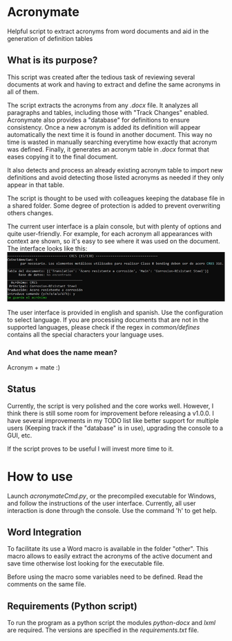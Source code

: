 # Acronymate
Helpful script to extract acronyms from word documents and aid in the generation of definition tables

## What is its purpose?
This script was created after the tedious task of reviewing several documents at work and having to extract and define the same acronyms in all of them.

The script extracts the acronyms from any *.docx* file. It analyzes all paragraphs and tables, including those with "Track Changes" enabled. Acronymate also provides a "database" for definitions to ensure consistency. Once a new acronym is added its definition will appear automatically the next time it is found in another document. This way no time is wasted in manually searching everytime how exactly that acronym was defined. Finally, it generates an acronym table in *.docx* format that eases copying it to the final document.

It also detects and process an already existing acronym table to import new definitions and avoid detecting those listed acronyms as needed if they only appear in that table.

The script is thought to be used with colleagues keeping the database file in a shared folder. Some degree of protection is added to prevent overwriting others changes.

The current user interface is a plain console, but with plenty of options and quite user-friendly. For example, for each acronym all appearances with context are shown, so it's easy to see where it was used on the document. The interface looks like this:  
![User interface](https://raw.githubusercontent.com/Santi-hr/Acronymate/master/other/User_Interface_Example.jpg)

The user interface is provided in english and spanish. Use the configuration to select language.
If you are processing documents that are not in the supported languages, please check if the regex in *common/defines* contains all the special characters your language uses.


### And what does the name mean?
Acronym + mate :)

## Status
Currently, the script is very polished and the core works well. However, I think there is still some room for improvement before releasing a v1.0.0. I have several improvements in my TODO list like better support for multiple users (Keeping track if the "database" is in use), upgrading the console to a GUI, etc.

If the script proves to be useful I will invest more time to it.

# How to use
Launch *acronymateCmd.py*, or the precompiled executable for Windows, and follow the instructions of the user interface.
Currently, all user interaction is done through the console. Use the command 'h' to get help. 

## Word Integration
To facilitate its use a Word macro is available in the folder "other".
This macro allows to easily extract the acronyms of the active document and save time otherwise lost looking for the executable file.

Before using the macro some variables need to be defined. Read the comments on the same file.

## Requirements (Python script)
To run the program as a python script the modules *python-docx* and *lxml* are required. The versions are specified in the *requirements.txt* file.
